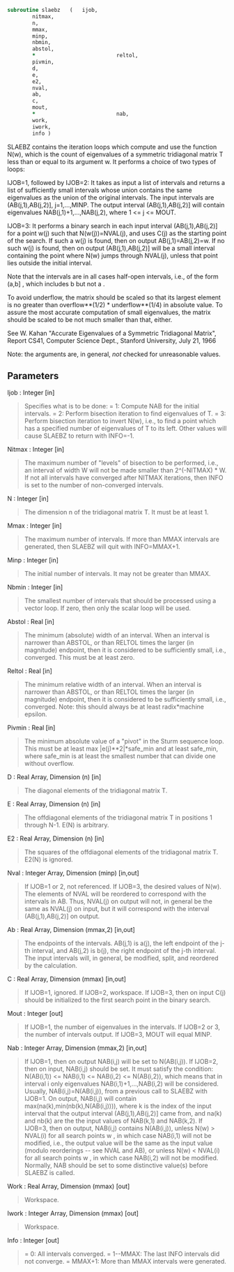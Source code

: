 ```fortran
subroutine slaebz	(	ijob,
		nitmax,
		n,
		mmax,
		minp,
		nbmin,
		abstol,
		*                          reltol,
		pivmin,
		d,
		e,
		e2,
		nval,
		ab,
		c,
		mout,
		*                          nab,
		work,
		iwork,
		info )
```

 SLAEBZ contains the iteration loops which compute and use the
 function N(w), which is the count of eigenvalues of a symmetric
 tridiagonal matrix T less than or equal to its argument  w.  It
 performs a choice of two types of loops:

 IJOB=1, followed by
 IJOB=2: It takes as input a list of intervals and returns a list of
         sufficiently small intervals whose union contains the same
         eigenvalues as the union of the original intervals.
         The input intervals are (AB(j,1),AB(j,2)], j=1,...,MINP.
         The output interval (AB(j,1),AB(j,2)] will contain
         eigenvalues NAB(j,1)+1,...,NAB(j,2), where 1 <= j <= MOUT.

 IJOB=3: It performs a binary search in each input interval
         (AB(j,1),AB(j,2)] for a point  w(j)  such that
         N(w(j))=NVAL(j), and uses  C(j)  as the starting point of
         the search.  If such a w(j) is found, then on output
         AB(j,1)=AB(j,2)=w.  If no such w(j) is found, then on output
         (AB(j,1),AB(j,2)] will be a small interval containing the
         point where N(w) jumps through NVAL(j), unless that point
         lies outside the initial interval.

 Note that the intervals are in all cases half-open intervals,
 i.e., of the form  (a,b] , which includes  b  but not  a .

 To avoid underflow, the matrix should be scaled so that its largest
 element is no greater than  overflow**(1/2) * underflow**(1/4)
 in absolute value.  To assure the most accurate computation
 of small eigenvalues, the matrix should be scaled to be
 not much smaller than that, either.

 See W. Kahan "Accurate Eigenvalues of a Symmetric Tridiagonal
 Matrix", Report CS41, Computer Science Dept., Stanford
 University, July 21, 1966

 Note: the arguments are, in general, *not* checked for unreasonable
 values.

## Parameters
Ijob : Integer [in]
> Specifies what is to be done:
> = 1:  Compute NAB for the initial intervals.
> = 2:  Perform bisection iteration to find eigenvalues of T.
> = 3:  Perform bisection iteration to invert N(w), i.e.,
> to find a point which has a specified number of
> eigenvalues of T to its left.
> Other values will cause SLAEBZ to return with INFO=-1.

Nitmax : Integer [in]
> The maximum number of "levels" of bisection to be
> performed, i.e., an interval of width W will not be made
> smaller than 2^(-NITMAX) * W.  If not all intervals
> have converged after NITMAX iterations, then INFO is set
> to the number of non-converged intervals.

N : Integer [in]
> The dimension n of the tridiagonal matrix T.  It must be at
> least 1.

Mmax : Integer [in]
> The maximum number of intervals.  If more than MMAX intervals
> are generated, then SLAEBZ will quit with INFO=MMAX+1.

Minp : Integer [in]
> The initial number of intervals.  It may not be greater than
> MMAX.

Nbmin : Integer [in]
> The smallest number of intervals that should be processed
> using a vector loop.  If zero, then only the scalar loop
> will be used.

Abstol : Real [in]
> The minimum (absolute) width of an interval.  When an
> interval is narrower than ABSTOL, or than RELTOL times the
> larger (in magnitude) endpoint, then it is considered to be
> sufficiently small, i.e., converged.  This must be at least
> zero.

Reltol : Real [in]
> The minimum relative width of an interval.  When an interval
> is narrower than ABSTOL, or than RELTOL times the larger (in
> magnitude) endpoint, then it is considered to be
> sufficiently small, i.e., converged.  Note: this should
> always be at least radix*machine epsilon.

Pivmin : Real [in]
> The minimum absolute value of a "pivot" in the Sturm
> sequence loop.
> This must be at least  max |e(j)**2|*safe_min  and at
> least safe_min, where safe_min is at least
> the smallest number that can divide one without overflow.

D : Real Array, Dimension (n) [in]
> The diagonal elements of the tridiagonal matrix T.

E : Real Array, Dimension (n) [in]
> The offdiagonal elements of the tridiagonal matrix T in
> positions 1 through N-1.  E(N) is arbitrary.

E2 : Real Array, Dimension (n) [in]
> The squares of the offdiagonal elements of the tridiagonal
> matrix T.  E2(N) is ignored.

Nval : Integer Array, Dimension (minp) [in,out]
> If IJOB=1 or 2, not referenced.
> If IJOB=3, the desired values of N(w).  The elements of NVAL
> will be reordered to correspond with the intervals in AB.
> Thus, NVAL(j) on output will not, in general be the same as
> NVAL(j) on input, but it will correspond with the interval
> (AB(j,1),AB(j,2)] on output.

Ab : Real Array, Dimension (mmax,2) [in,out]
> The endpoints of the intervals.  AB(j,1) is  a(j), the left
> endpoint of the j-th interval, and AB(j,2) is b(j), the
> right endpoint of the j-th interval.  The input intervals
> will, in general, be modified, split, and reordered by the
> calculation.

C : Real Array, Dimension (mmax) [in,out]
> If IJOB=1, ignored.
> If IJOB=2, workspace.
> If IJOB=3, then on input C(j) should be initialized to the
> first search point in the binary search.

Mout : Integer [out]
> If IJOB=1, the number of eigenvalues in the intervals.
> If IJOB=2 or 3, the number of intervals output.
> If IJOB=3, MOUT will equal MINP.

Nab : Integer Array, Dimension (mmax,2) [in,out]
> If IJOB=1, then on output NAB(i,j) will be set to N(AB(i,j)).
> If IJOB=2, then on input, NAB(i,j) should be set.  It must
> satisfy the condition:
> N(AB(i,1)) <= NAB(i,1) <= NAB(i,2) <= N(AB(i,2)),
> which means that in interval i only eigenvalues
> NAB(i,1)+1,...,NAB(i,2) will be considered.  Usually,
> NAB(i,j)=N(AB(i,j)), from a previous call to SLAEBZ with
> IJOB=1.
> On output, NAB(i,j) will contain
> max(na(k),min(nb(k),N(AB(i,j)))), where k is the index of
> the input interval that the output interval
> (AB(j,1),AB(j,2)] came from, and na(k) and nb(k) are the
> the input values of NAB(k,1) and NAB(k,2).
> If IJOB=3, then on output, NAB(i,j) contains N(AB(i,j)),
> unless N(w) > NVAL(i) for all search points  w , in which
> case NAB(i,1) will not be modified, i.e., the output
> value will be the same as the input value (modulo
> reorderings -- see NVAL and AB), or unless N(w) < NVAL(i)
> for all search points  w , in which case NAB(i,2) will
> not be modified.  Normally, NAB should be set to some
> distinctive value(s) before SLAEBZ is called.

Work : Real Array, Dimension (mmax) [out]
> Workspace.

Iwork : Integer Array, Dimension (mmax) [out]
> Workspace.

Info : Integer [out]
> = 0:       All intervals converged.
> = 1--MMAX: The last INFO intervals did not converge.
> = MMAX+1:  More than MMAX intervals were generated.

